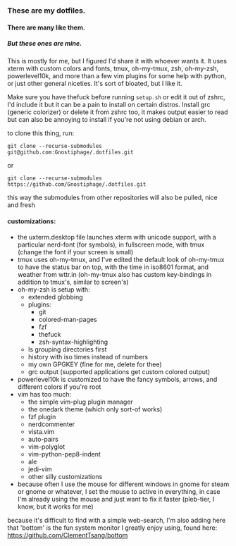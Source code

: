 ### These are my dotfiles.
#### There are many like them.
##### But these ones are mine.
This is mostly for me, but I figured I'd share it with whoever wants it. It uses xterm with custom colors and fonts, tmux, oh-my-tmux, zsh, oh-my-zsh, powerlevel10k, and more than a few vim plugins for some help with python, or just other general niceties. It's sort of bloated, but I like it.

Make sure you have thefuck before running `setup.sh` or edit it out of zshrc, I'd include it but it can be a pain to install on certain distros. Install grc (generic colorizer) or delete it from zshrc too, it makes output easier to read but can also be annoying to install if you're not using debian or arch.

to clone this thing, run:

`git clone --recurse-submodules git@github.com:Gnostiphage/.dotfiles.git`

or

`git clone --recurse-submodules https://github.com/Gnostiphage/.dotfiles.git`

this way the submodules from other repositories will also be pulled, nice and fresh

#### customizations:
* the uxterm.desktop file launches xterm with unicode support, with a particular nerd-font (for symbols), in fullscreen mode, with tmux (change the font if your screen is small)
* tmux uses oh-my-tmux, and I've edited the default look of oh-my-tmux to have the status bar on top, with the time in iso8601 format, and weather from wttr.in (oh-my-tmux also has custom key-bindings in addition to tmux's, similar to screen's)
* oh-my-zsh is setup with:
    * extended globbing
    * plugins:
        * git
        * colored-man-pages
        * fzf
        * thefuck
        * zsh-syntax-highlighting
    * ls grouping directories first
    * history with iso times instead of numbers
    * my own GPGKEY (fine for me, delete for thee)
    * grc output (supported applications get custom colored output)
* powerlevel10k is customized to have the fancy symbols, arrows, and different colors if you're root
* vim has too much:
    * the simple vim-plug plugin manager
    * the onedark theme (which only sort-of works)
    * fzf plugin
    * nerdcommenter
    * vista.vim
    * auto-pairs
    * vim-polyglot
    * vim-python-pep8-indent
    * ale
    * jedi-vim
    * other silly customizations
* because often I use the mouse for different windows in gnome for steam or gnome or whatever, I set the mouse to active in everything, in case I'm already using the mouse and just want to fix it faster (pleb-tier, I know, but it works for me)


because it's difficult to find with a simple web-search, I'm also adding here that 'bottom' is the fun system monitor I greatly enjoy using, found here:
https://github.com/ClementTsang/bottom
